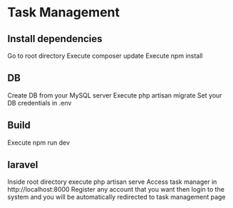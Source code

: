 # Task Management

## Install dependencies
Go to root directory
Execute composer update
Execute npm install

## DB
Create DB from your MySQL server
Execute php artisan migrate
Set your DB credentials in .env

## Build
Execute npm run dev

## laravel
Inside root directory execute php artisan serve
Access task manager in http://localhost:8000
Register any account that you want then login to the system and you will be automatically redirected to task management page
